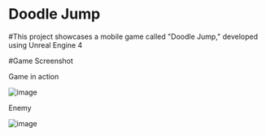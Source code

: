 # Doodle Jump
 
#This project showcases a mobile game called "Doodle Jump," developed using Unreal Engine 4

#Game Screenshot

Game in action

![image](https://github.com/yusufbgdd557/DoodleJump/assets/45573977/a6e6e57a-6b5f-4d42-915f-ac7c3be24d0e)

Enemy

![image](https://github.com/yusufbgdd557/DoodleJump/assets/45573977/df2d10dd-631c-43e7-a9c8-80e8e60ce150)


